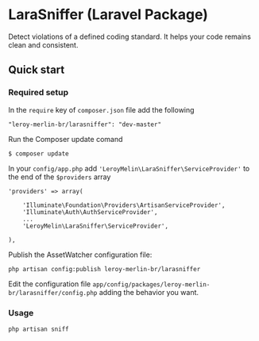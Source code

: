 # LaraSniffer (Laravel Package)
Detect violations of a defined coding standard. It helps your code remains clean and consistent.

## Quick start

### Required setup

In the `require` key of `composer.json` file add the following

    "leroy-merlin-br/larasniffer": "dev-master"

Run the Composer update comand

    $ composer update

In your `config/app.php` add `'LeroyMelin\LaraSniffer\ServiceProvider'` to the end of the `$providers` array

    'providers' => array(

        'Illuminate\Foundation\Providers\ArtisanServiceProvider',
        'Illuminate\Auth\AuthServiceProvider',
        ...
        'LeroyMelin\LaraSniffer\ServiceProvider',

    ),

Publish the AssetWatcher configuration file:

    php artisan config:publish leroy-merlin-br/larasniffer

Edit the configuration file `app/config/packages/leroy-merlin-br/larasniffer/config.php` adding the behavior you want.

### Usage

    php artisan sniff
